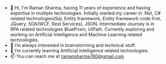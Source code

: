 - 👋 Hi, I'm Raman Sharma, having 11 years of experience and having expertise in multiple technologies.
Initially started my career in .Net, C# related technologies(Sql, Entity framework, Entity framework code first, JQuery, SOA(WCF, Rest Services), JSON.
Intermediate Journey is in RPA related technologies BluePrism, UIPath.
Currently exploring and working on Artificial Intelligence and Machine Learning related technologies.
- 👀 I’m always interested in brainstorming and technical stuff.
- 🌱 I’m currently learning Artificial intelligence related technologies.
- 📫 You can reach me at ramansharma780@gmail.com

<!---
ramansharma-1504/ramansharma-1504 is a ✨ special ✨ repository because its `README.md` (this file) appears on your GitHub profile.
You can click the Preview link to take a look at your changes.
--->

